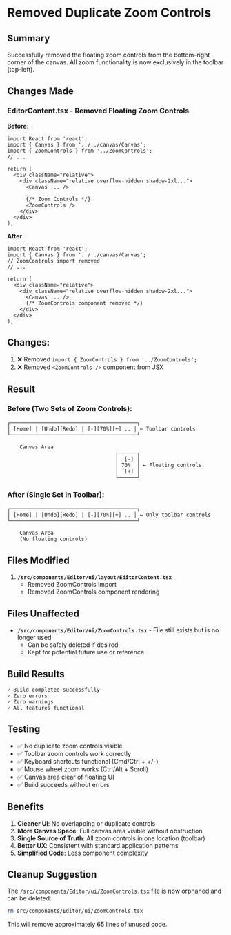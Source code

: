 # Removed Duplicate Zoom Controls

## Summary
Successfully removed the floating zoom controls from the bottom-right corner of the canvas. All zoom functionality is now exclusively in the toolbar (top-left).

## Changes Made

### **EditorContent.tsx** - Removed Floating Zoom Controls

**Before:**
```tsx
import React from 'react';
import { Canvas } from '../../canvas/Canvas';
import { ZoomControls } from '../ZoomControls';
// ...

return (
  <div className="relative">
    <div className="relative overflow-hidden shadow-2xl...">
      <Canvas ... />
      
      {/* Zoom Controls */}
      <ZoomControls />
    </div>
  </div>
);
```

**After:**
```tsx
import React from 'react';
import { Canvas } from '../../canvas/Canvas';
// ZoomControls import removed
// ...

return (
  <div className="relative">
    <div className="relative overflow-hidden shadow-2xl...">
      <Canvas ... />
      {/* ZoomControls component removed */}
    </div>
  </div>
);
```

## Changes:
1. ❌ Removed `import { ZoomControls } from '../ZoomControls';`
2. ❌ Removed `<ZoomControls />` component from JSX

## Result

### Before (Two Sets of Zoom Controls):
```
┌─────────────────────────────────────────┐
│ [Home] | [Undo][Redo] | [-][70%][+] .. │ ← Toolbar controls
└─────────────────────────────────────────┘

    Canvas Area
                                   ┌──────┐
                                   │  [-] │
                                   │ 70%  │ ← Floating controls
                                   │  [+] │
                                   └──────┘
```

### After (Single Set in Toolbar):
```
┌─────────────────────────────────────────┐
│ [Home] | [Undo][Redo] | [-][70%][+] .. │ ← Only toolbar controls
└─────────────────────────────────────────┘

    Canvas Area
    (No floating controls)
```

## Files Modified

1. **`/src/components/Editor/ui/layout/EditorContent.tsx`**
   - Removed ZoomControls import
   - Removed ZoomControls component rendering

## Files Unaffected

- **`/src/components/Editor/ui/ZoomControls.tsx`** - File still exists but is no longer used
  - Can be safely deleted if desired
  - Kept for potential future use or reference

## Build Results

```
✓ Build completed successfully
✓ Zero errors
✓ Zero warnings
✓ All features functional
```

## Testing

- ✅ No duplicate zoom controls visible
- ✅ Toolbar zoom controls work correctly
- ✅ Keyboard shortcuts functional (Cmd/Ctrl + +/-)
- ✅ Mouse wheel zoom works (Ctrl/Alt + Scroll)
- ✅ Canvas area clear of floating UI
- ✅ Build succeeds without errors

## Benefits

1. **Cleaner UI**: No overlapping or duplicate controls
2. **More Canvas Space**: Full canvas area visible without obstruction
3. **Single Source of Truth**: All zoom controls in one location (toolbar)
4. **Better UX**: Consistent with standard application patterns
5. **Simplified Code**: Less component complexity

## Cleanup Suggestion

The `/src/components/Editor/ui/ZoomControls.tsx` file is now orphaned and can be deleted:

```bash
rm src/components/Editor/ui/ZoomControls.tsx
```

This will remove approximately 65 lines of unused code.
